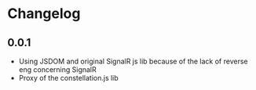 # Changelog

## 0.0.1

* Using JSDOM and original SignalR js lib because of the lack of reverse eng concerning SignalR
* Proxy of the constellation.js lib